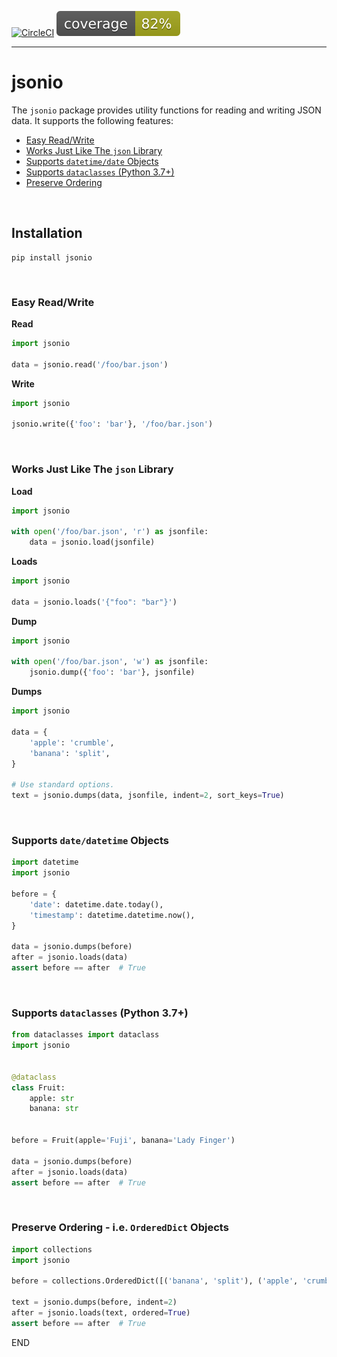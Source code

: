 
[![CircleCI](https://circleci.com/gh/ylathouris/jsonio.svg?style=shield)](https://circleci.com/gh/ylathouris/jsonio)  ![Coverage](coverage.svg)

---

# jsonio

The `jsonio` package provides utility functions for reading and writing JSON data. It supports the following features:

* [Easy Read/Write](#readwrite)
* [Works Just Like The `json` Library](#json)
* [Supports `datetime/date` Objects](#datetime)
* [Supports `dataclasses` (Python 3.7+)](#dataclass)
* [Preserve Ordering](#ordereddict)

</br>

## Installation

```
pip install jsonio
```

</br>

### <a name="readwrite"></a>Easy Read/Write

**Read**

```python
import jsonio

data = jsonio.read('/foo/bar.json')
```

**Write**

```python
import jsonio

jsonio.write({'foo': 'bar'}, '/foo/bar.json')
```

</br>


### <a name="json"></a>Works Just Like The `json` Library

**Load**

```python
import jsonio

with open('/foo/bar.json', 'r') as jsonfile:
    data = jsonio.load(jsonfile)
```

**Loads**

```python
import jsonio

data = jsonio.loads('{"foo": "bar"}')
```

**Dump**

```python
import jsonio

with open('/foo/bar.json', 'w') as jsonfile:
    jsonio.dump({'foo': 'bar'}, jsonfile)
```

**Dumps**

```python
import jsonio

data = {
    'apple': 'crumble',
    'banana': 'split',
}

# Use standard options.
text = jsonio.dumps(data, jsonfile, indent=2, sort_keys=True)
```

</br>


### <a name="datetime"></a>Supports `date/datetime` Objects


```python
import datetime
import jsonio

before = {
    'date': datetime.date.today(),
    'timestamp': datetime.datetime.now(),
}

data = jsonio.dumps(before)
after = jsonio.loads(data)
assert before == after  # True
```

</br>


### <a name="dataclasses"></a>Supports `dataclasses` (Python 3.7+)

```python
from dataclasses import dataclass
import jsonio


@dataclass
class Fruit:
    apple: str
    banana: str


before = Fruit(apple='Fuji', banana='Lady Finger')

data = jsonio.dumps(before)
after = jsonio.loads(data)
assert before == after  # True
```

</br>

### <a name="ordereddict"></a>Preserve Ordering - i.e. `OrderedDict` Objects

```python
import collections
import jsonio

before = collections.OrderedDict([('banana', 'split'), ('apple', 'crumble')])

text = jsonio.dumps(before, indent=2)
after = jsonio.loads(text, ordered=True)
assert before == after  # True
```

END